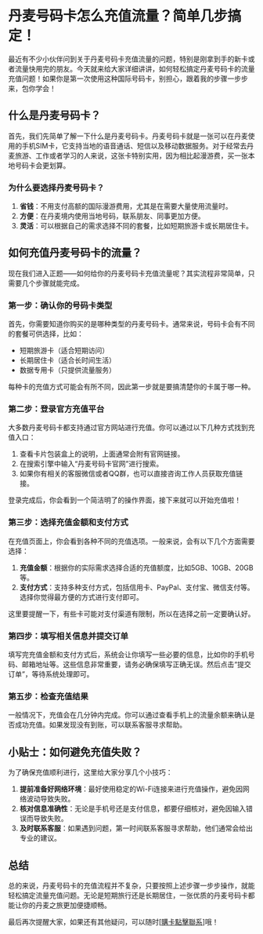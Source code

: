 # 丹麦号码卡怎么充值流量？简单几步搞定！

最近有不少小伙伴问到关于丹麦号码卡充值流量的问题，特别是刚拿到手的新卡或者流量快用完的朋友。今天就来给大家详细讲讲，如何轻松搞定丹麦号码卡的流量充值问题！如果你是第一次使用这种国际号码卡，别担心，跟着我的步骤一步步来，包你学会！

## 什么是丹麦号码卡？

首先，我们先简单了解一下什么是丹麦号码卡。丹麦号码卡就是一张可以在丹麦使用的手机SIM卡，它支持当地的语音通话、短信以及移动数据服务。对于经常去丹麦旅游、工作或者学习的人来说，这张卡特别实用，因为相比起漫游费，买一张本地号码卡会更划算。

### 为什么要选择丹麦号码卡？

1. **省钱**：不用支付高额的国际漫游费用，尤其是在需要大量使用流量时。
2. **方便**：在丹麦境内使用当地号码，联系朋友、同事更加方便。
3. **灵活**：可以根据自己的需求选择不同的套餐，比如短期旅游卡或长期居住卡。

## 如何充值丹麦号码卡的流量？

现在我们进入正题——如何给你的丹麦号码卡充值流量呢？其实流程非常简单，只需要几个步骤就能完成。

### 第一步：确认你的号码卡类型

首先，你需要知道你购买的是哪种类型的丹麦号码卡。通常来说，号码卡会有不同的套餐可供选择，比如：

- 短期旅游卡（适合短期访问）
- 长期居住卡（适合长时间生活）
- 数据专用卡（只提供流量服务）

每种卡的充值方式可能会有所不同，因此第一步就是要搞清楚你的卡属于哪一种。

### 第二步：登录官方充值平台

大多数丹麦号码卡都支持通过官方网站进行充值。你可以通过以下几种方式找到充值入口：

1. 查看卡片包装盒上的说明，上面通常会附有官网链接。
2. 在搜索引擎中输入“丹麦号码卡官网”进行搜索。
3. 如果你有相关的客服微信或者QQ群，也可以直接咨询工作人员获取充值链接。

登录完成后，你会看到一个简洁明了的操作界面，接下来就可以开始充值啦！

### 第三步：选择充值金额和支付方式

在充值页面上，你会看到各种不同的充值选项。一般来说，会有以下几个方面需要选择：

1. **充值金额**：根据你的实际需求选择合适的充值额度，比如5GB、10GB、20GB等。
2. **支付方式**：支持多种支付方式，包括信用卡、PayPal、支付宝、微信支付等。选择你觉得最方便的方式进行支付即可。

这里要提醒一下，有些卡可能对支付渠道有限制，所以在选择之前一定要确认好。

### 第四步：填写相关信息并提交订单

填写完充值金额和支付方式后，系统会让你填写一些必要的信息，比如你的手机号码、邮箱地址等。这些信息非常重要，请务必确保填写正确无误。然后点击“提交订单”，等待系统处理即可。

### 第五步：检查充值结果

一般情况下，充值会在几分钟内完成。你可以通过查看手机上的流量余额来确认是否成功充值。如果发现没有到账，可以联系客服寻求帮助。

## 小贴士：如何避免充值失败？

为了确保充值顺利进行，这里给大家分享几个小技巧：

1. **提前准备好网络环境**：最好使用稳定的Wi-Fi连接来进行充值操作，避免因网络波动导致失败。
2. **核对信息准确性**：无论是手机号还是支付信息，都要仔细核对，避免因输入错误而导致失败。
3. **及时联系客服**：如果遇到问题，第一时间联系客服寻求帮助，他们通常会给出专业的建议。

## 总结

总的来说，丹麦号码卡的充值流程并不复杂，只要按照上述步骤一步步操作，就能轻松搞定流量充值问题。无论是短期旅行还是长期居住，一张优质的丹麦号码卡都能让你的丹麦之旅更加便捷顺畅。

最后再次提醒大家，如果还有其他疑问，可以随时[[購卡點擊聯系](https://t.me/s/esim1088)]哦！
